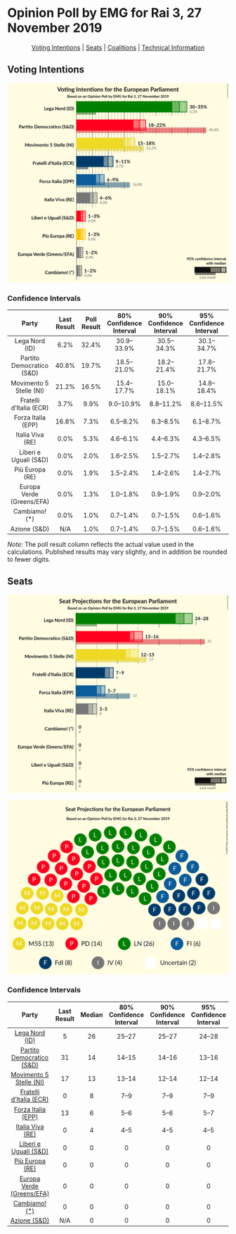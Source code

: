 # Opinion Poll by EMG for Rai 3, 27 November 2019

<p align="center"><a href="#voting-intentions">Voting Intentions</a> | <a href="#seats">Seats</a> | <a href="#coalitions">Coalitions</a> | <a href="#technical-information">Technical Information</a></p>

## Voting Intentions

![Graph with voting intentions not yet produced](2019-11-27-EMG.png "Voting Intentions")

### Confidence Intervals

| Party | Last Result | Poll Result | 80% Confidence Interval | 90% Confidence Interval | 95% Confidence Interval | 99% Confidence Interval |
|:-----:|:-----------:|:-----------:|:-----------------------:|:-----------------------:|:-----------------------:|:-----------------------:|
| Lega Nord (ID) | 6.2% | 32.4% | 30.9–33.9% |30.5–34.3% |30.1–34.7% |29.4–35.5% |
| Partito Democratico (S&D) | 40.8% | 19.7% | 18.5–21.0% |18.2–21.4% |17.8–21.7% |17.3–22.4% |
| Movimento 5 Stelle (NI) | 21.2% | 16.5% | 15.4–17.7% |15.0–18.1% |14.8–18.4% |14.2–19.0% |
| Fratelli d’Italia (ECR) | 3.7% | 9.9% | 9.0–10.9% |8.8–11.2% |8.6–11.5% |8.1–12.0% |
| Forza Italia (EPP) | 16.8% | 7.3% | 6.5–8.2% |6.3–8.5% |6.1–8.7% |5.8–9.2% |
| Italia Viva (RE) | 0.0% | 5.3% | 4.6–6.1% |4.4–6.3% |4.3–6.5% |4.0–6.9% |
| Liberi e Uguali (S&D) | 0.0% | 2.0% | 1.6–2.5% |1.5–2.7% |1.4–2.8% |1.2–3.1% |
| Più Europa (RE) | 0.0% | 1.9% | 1.5–2.4% |1.4–2.6% |1.4–2.7% |1.2–3.0% |
| Europa Verde (Greens/EFA) | 0.0% | 1.3% | 1.0–1.8% |0.9–1.9% |0.9–2.0% |0.7–2.2% |
| Cambiamo! (*) | 0.0% | 1.0% | 0.7–1.4% |0.7–1.5% |0.6–1.6% |0.5–1.8% |
| Azione (S&D) | N/A | 1.0% | 0.7–1.4% |0.7–1.5% |0.6–1.6% |0.5–1.8% |

*Note:* The poll result column reflects the actual value used in the calculations. Published results may vary slightly, and in addition be rounded to fewer digits.

## Seats

![Graph with seats not yet produced](2019-11-27-EMG-seats.png "Seats")

![Graph with seating plan not yet produced](2019-11-27-EMG-seating-plan.png "Seating Plan")

### Confidence Intervals

| Party | Last Result | Median | 80% Confidence Interval | 90% Confidence Interval | 95% Confidence Interval | 99% Confidence Interval |
|:-----:|:-----------:|:------:|:-----------------------:|:-----------------------:|:-----------------------:|:-----------------------:|
| <a href="#lega-nord-(id)">Lega Nord (ID)</a> | 5 | 26 | 25–27 |25–27 |24–28 |24–28 |
| <a href="#partito-democratico-(s&d)">Partito Democratico (S&D)</a> | 31 | 14 | 14–15 |14–16 |13–16 |13–17 |
| <a href="#movimento-5-stelle-(ni)">Movimento 5 Stelle (NI)</a> | 17 | 13 | 13–14 |12–14 |12–14 |11–15 |
| <a href="#fratelli-d’italia-(ecr)">Fratelli d’Italia (ECR)</a> | 0 | 8 | 7–9 |7–9 |7–9 |6–9 |
| <a href="#forza-italia-(epp)">Forza Italia (EPP)</a> | 13 | 6 | 5–6 |5–6 |5–7 |5–7 |
| <a href="#italia-viva-(re)">Italia Viva (RE)</a> | 0 | 4 | 4–5 |4–5 |4–5 |3–5 |
| <a href="#liberi-e-uguali-(s&d)">Liberi e Uguali (S&D)</a> | 0 | 0 | 0 |0 |0 |0 |
| <a href="#più-europa-(re)">Più Europa (RE)</a> | 0 | 0 | 0 |0 |0 |0 |
| <a href="#europa-verde-(greens/efa)">Europa Verde (Greens/EFA)</a> | 0 | 0 | 0 |0 |0 |0 |
| <a href="#cambiamo!-(*)">Cambiamo! (*)</a> | 0 | 0 | 0 |0 |0 |0 |
| <a href="#azione-(s&d)">Azione (S&D)</a> | N/A | 0 | 0 |0 |0 |0 |


